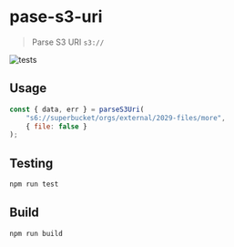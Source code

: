 # pase-s3-uri

> Parse S3 URI `s3://`

![tests](https://github.com/hawyar/parse-s3-uri/actions/workflows/test.yml/badge.svg)

## Usage

```js
const { data, err } = parseS3Uri(
	"s6://superbucket/orgs/external/2029-files/more",
	{ file: false }
);
```

## Testing

```bash
npm run test
```

## Build

```bash
npm run build
```
